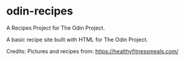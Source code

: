 # odin-recipes
A Recipes Project for The Odin Project.

A basic recipe site built with HTML for The Odin Project.

Credits:
Pictures and recipes from: https://healthyfitnessmeals.com/